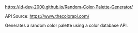 https://id-dev-2000.github.io/Random-Color-Palette-Generator/

API Source: https://www.thecolorapi.com/ 

Generates a random color palette using a color database API.
